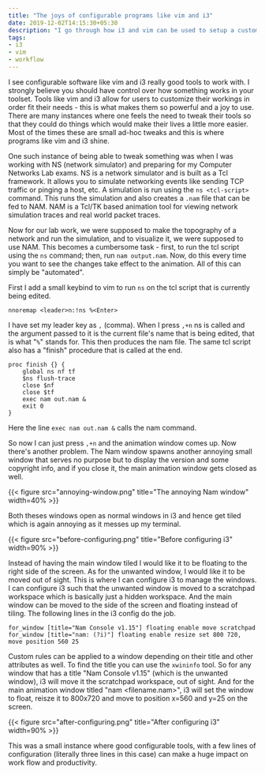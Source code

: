 ```yaml
---
title: "The joys of configurable programs like vim and i3"
date: 2019-12-02T14:15:30+05:30
description: "I go through how i3 and vim can be used to setup a custom workspace for working with NS (network simulator) and Nam (network animator)"
tags:
- i3
- vim
- workflow
---
```


I see configurable software like vim and i3 really good tools to work with. I
strongly believe you should have control over how something works in your
toolset. Tools like vim and i3 allow for users to customize their workings in
order fit their needs - this is what makes them so powerful and a joy to use.
There are many instances where one feels the need to tweak their tools so that
they could do things which would make their lives a little more easier. Most of
the times these are small ad-hoc tweaks and this is where programs like vim and
i3 shine.

One such instance of being able to tweak something was when I was working with
NS (network simulator) and preparing for my Computer Networks Lab exams. NS is
a network simulator and is built as a Tcl framework. It allows you to simulate
networking events like sending TCP traffic or pinging a host, etc. A simulation
is run using the `ns <tcl-script>` command. This runs the simulation and also
creates a `.nam` file that can be fed to NAM.  NAM is a Tcl/TK based animation
tool for viewing network simulation traces and real world packet traces.

Now for our lab work, we were supposed to make the topography of a network and
run the simulation, and to visualize it, we were supposed to use NAM. This
becomes a cumbersome task - first, to run the tcl script using the `ns`
command; then, run `nam output.nam`. Now, do this every time you want to see the
changes take effect to the animation. All of this can simply be "automated".

First I add a small keybind to vim to run `ns` on the tcl script that is
currently being edited.

```
nnoremap <leader>n:!ns %<Enter>
```

I have set my leader key as `,` (comma). When I press `,+n` ns is called and
the argument passed to it is the current file's name that is being edited, that
is what "`%`" stands for. This then produces the nam file. The same tcl script
also has a "finish" procedure that is called at the end.

```
proc finish {} {
    global ns nf tf
    $ns flush-trace
    close $nf
    close $tf
    exec nam out.nam &
    exit 0
}
```

Here the line `exec nam out.nam &` calls the nam command.

So now I can just press `,+n` and the animation window comes up.  Now there's
another problem. The Nam window spawns another annoying small window that
serves no purpose but to display the version and some copyright info, and if
you close it, the main animation window gets closed as well.

{{< figure src="annoying-window.png" title="The annoying Nam window" width=40% >}}

Both theses windows open as normal windows in i3 and hence get tiled which is
again annoying as it messes up my terminal.

{{< figure src="before-configuring.png" title="Before configuring i3" width=90% >}}

Instead of having the main window tiled I would like it to be floating to the
right side of the screen. As for the unwanted window, I would like it to be
moved out of sight. This is where I can configure i3 to manage the windows. I
can configure i3 such that the unwanted window is moved to a scratchpad
workspace which is basically just a hidden workspace. And the main window can
be moved to the side of the screen and floating instead of tiling. The
following lines in the i3 config do the job.

```
for_window [title="Nam Console v1.15"] floating enable move scratchpad
for_window [title="nam: (?i)"] floating enable resize set 800 720, move position 560 25
```

Custom rules can be applied to a window depending on their title and other
attributes as well. To find the title you can use the `xwininfo` tool. So for
any window that has a title "Nam Console v1.15" (which is the unwanted window),
i3 will move it the scratchpad workspace, out of sight. And for the main
animation window titled "nam <filename.nam>", i3 will set the window to float,
reisze it to 800x720 and move to position x=560 and y=25 on the screen.

{{< figure src="after-configuring.png" title="After configuring i3" width=90% >}}

This was a small instance where good configurable tools, with a few lines of
configuration (literally three lines in this case) can make a huge impact on
work flow and productivity.

